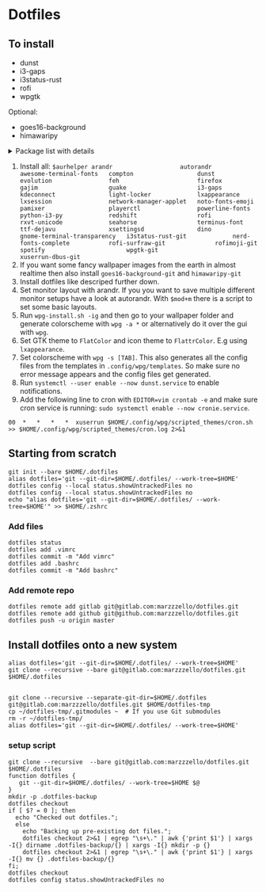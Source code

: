 # Dotfiles

## To install
- dunst
- i3-gaps
- i3status-rust
- rofi
- wpgtk

Optional:
- goes16-background
- himawaripy

<details>
  <summary>Package list with details</summary>

Package name            | Repo | Package description                                                                           | Needed for
------------------------|------|-----------------------------------------------------------------------------------------------|-----------------------------------------------------------------------
arandr                  | main | Provide a simple visual front end for XRandR 1.2.                                             | to set monitor layout with GUI
autorandr               | main | Auto-detect connected display hardware and load appropiate X11 setup using xrandr             | to set monitor layout automatically e.g. after reboot
awesome-terminal-fonts  | main | fonts/icons for powerlines                                                                    | powerline font for i3status-rust
compton                 | main | X compositor that may fix tearing issues                                                      | transparency and smooth transitions
dunst                   | main | Customizable and lightweight notification-daemon                                              | notifications
evolution               | main | Manage your email, contacts and schedule                                                      | autostart
feh                     | main | Fast and light imlib2-based image viewer                                                      | to set wallpaper
firefox                 | main | Standalone web browser from mozilla.org                                                       | autostart
gajim                   | main | Full featured and easy to use XMPP (Jabber) client                                            | autostart
guake                   | main | Drop-down terminal for GNOME                                                                  | autostart
i3-gaps                 | main | A fork of i3wm tiling window manager with more features, including gaps                       | my window manager
kdeconnect              | main | Adds communication between KDE and your smartphone                                            | autostart
light-locker            | main | A simple session locker for LightDM                                                           | screen locker
lxappearance            | main | Feature-rich GTK+ theme switcher of the LXDE Desktop                                          | to set GTK theme  and icon-set
lxsession               | main | Lightweight X11 session manager                                                               | needed for programms like e.g. gparted
network-manager-applet  | main | Applet for managing network connections                                                       | to choose network connection
noto-fonts-emoji        | main | Google Noto emoji fonts                                                                       | emojis :P
pamixer                 | main | Pulseaudio command-line mixer like amixer                                                     | make sound control keys working
playerctl               | main | mpris media player controller and lib for spotify, vlc, audacious, bmp, xmms2, and others.    | make music control keys working
powerline-fonts         | main | patched fonts for powerline                                                                   | more powerline fonts
python-i3-py            | main | tools for i3 users and developers                                                             | for scripts
redshift                | main | Adjusts the color temperature of your screen according to your surroundings.                  | night mode
rofi                    | main | A window switcher, application launcher and dmenu replacement                                 | launcher, to set theme, to exit i3, for searching the web, ...
rxvt-unicode            | main | Unicode enabled rxvt-clone terminal emulator (urxvt)                                          | very customizable terminal emulator
seahorse                | main | GNOME application for managing PGP keys.                                                      | store WiFi and other passwords, includes gnome-keyring as dependency
terminus-font           | main | Monospace bitmap font (for X11 and console)                                                   | another font
ttf-dejavu              | main | Font family based on the Bitstream Vera Fonts with a wider range of characters                | main font
xsettingsd              | main | Provides settings to X11 applications via the XSETTINGS specification                         | for wpgtk to live reload GTK+ theme
dino                         | AUR | Modern XMPP (Jabber) chat client written in GTK+/Vala                                                                                                                | autostart
gnome-terminal-transparency  | AUR | The GNOME Terminal Emulator, with background transparency                                                                                                            | terminal emulator
i3status-rust-git            | AUR | Very resourcefriendly and feature-rich replacement for i3status to use with bar programs (like i3bar and swaybar), written in pure Rust                              | status bar
nerd-fonts-complete          | AUR | Iconic font aggregator, collection, and patcher. 40+ patched fonts, over 3,600 glyph/icons, includes popular collections such as Font Awesome & fonts such as Hack   | more fonts
rofi-surfraw-git             | AUR | Universal tool to search the internet                                                                                                                                | web search with rofi
rofimoji-git                 | AUR | A simple emoji picker for rofi                                                                                                                                       | emoji picker
spotify                      | AUR | A proprietary music streaming service                                                                                                                                | autostart
wpgtk-git                    | AUR | A gui wallpaper chooser that changes your Openbox theme, GTK theme and Tint2 theme                                                                                   | to generate and set themes based on wallpapers and to generate the configs from the templates
xuserrun-dbus-git            | AUR | Run commands as the currently-active X11 user while also using his dbus-session                                                                                      | run cronjob command as X11 user

</details>

1. Install all: `$aurhelper
arandr                  
autorandr               
awesome-terminal-fonts  
compton                 
dunst                   
evolution               
feh                     
firefox                 
gajim                   
guake                   
i3-gaps                 
kdeconnect              
light-locker            
lxappearance            
lxsession               
network-manager-applet  
noto-fonts-emoji        
pamixer                 
playerctl               
powerline-fonts         
python-i3-py            
redshift                
rofi                    
rxvt-unicode            
seahorse                
terminus-font           
ttf-dejavu              
xsettingsd              
dino                         
gnome-terminal-transparency  
i3status-rust-git            
nerd-fonts-complete          
rofi-surfraw-git             
rofimoji-git                 
spotify                      
wpgtk-git                    
xuserrun-dbus-git            
`  
2. If you want some fancy wallpaper images from the earth in almost realtime then also install `goes16-background-git` and `himawaripy-git`
3. Install dotfiles like descriped further down.
4. Set monitor layout with arandr. If you you want to save multiple different monitor setups have a look at autorandr. With `$mod+m` there is a script to set some basic layouts.
5. Run `wpg-install.sh -ig` and then go to your wallpaper folder and generate colorscheme with `wpg -a *` or alternatively do it over the gui with `wpg`.
6. Set GTK theme to `FlatColor` and icon theme to `FlattrColor`. E.g using `lxappearance`.
7. Set colorscheme with `wpg -s [TAB]`. This also generates all the config files from the templates in `.config/wpg/templates`. So make sure no error message appears and the config files get generated.
8. Run `systemctl --user enable --now dunst.service` to enable notifications.
9. Add the following line to cron with `EDITOR=vim crontab -e` and make sure cron service is running: `sudo systemctl enable --now cronie.service`.
```
00  *   *   *   *  xuserrun $HOME/.config/wpg/scripted_themes/cron.sh >> $HOME/.config/wpg/scripted_themes/cron.log 2>&1
```

## Starting from scratch 
```
git init --bare $HOME/.dotfiles
alias dotfiles='git --git-dir=$HOME/.dotfiles/ --work-tree=$HOME'
dotfiles config --local status.showUntrackedFiles no
dotfiles config --local status.showUntrackedFiles no
echo "alias dotfiles='git --git-dir=$HOME/.dotfiles/ --work-tree=$HOME'" >> $HOME/.zshrc
```

### Add files
```
dotfiles status
dotfiles add .vimrc
dotfiles commit -m "Add vimrc"
dotfiles add .bashrc
dotfiles commit -m "Add bashrc"
```

### Add remote repo
```
dotfiles remote add gitlab git@gitlab.com:marzzzello/dotfiles.git 
dotfiles remote add github git@github.com:marzzzello/dotfiles.git
dotfiles push -u origin master
```

## Install dotfiles onto a new system
```
alias dotfiles='git --git-dir=$HOME/.dotfiles/ --work-tree=$HOME'
git clone --recursive --bare git@gitlab.com:marzzzello/dotfiles.git $HOME/.dotfiles


git clone --recursive --separate-git-dir=$HOME/.dotfiles git@gitlab.com:marzzzello/dotfiles.git $HOME/dotfiles-tmp
cp ~/dotfiles-tmp/.gitmodules ~  # If you use Git submodules
rm -r ~/dotfiles-tmp/
alias dotfiles='git --git-dir=$HOME/.dotfiles/ --work-tree=$HOME'
```

### setup script
```
git clone --recursive  --bare git@gitlab.com:marzzzello/dotfiles.git $HOME/.dotfiles
function dotfiles {
   git --git-dir=$HOME/.dotfiles/ --work-tree=$HOME $@
}
mkdir -p .dotfiles-backup
dotfiles checkout
if [ $? = 0 ]; then
  echo "Checked out dotfiles.";
  else
    echo "Backing up pre-existing dot files.";
    dotfiles checkout 2>&1 | egrep "\s+\." | awk {'print $1'} | xargs -I{} dirname .dotfiles-backup/{} | xargs -I{} mkdir -p {}
	dotfiles checkout 2>&1 | egrep "\s+\." | awk {'print $1'} | xargs -I{} mv {} .dotfiles-backup/{}
fi;
dotfiles checkout
dotfiles config status.showUntrackedFiles no
```
